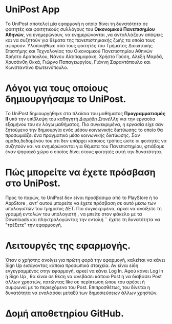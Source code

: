# UniPost App
To UniPost αποτελεί μία εφαρμογή η οποία δίνει τη δυνατότητα σε φοιτητές και φοιτητικούς συλλόγους του **Οικονομικού Πανεπισημίου Αθηνών**, να ενημερώνουν, να ενημερώνονται ,να ανταλλάζουν απόψεις και να συζητούν για θέματα της πανεπιστημιακής ζωής τα οποία τους αφορούν. Υλοποιήθηκε από τους φοιτητές του Τμήματος Διοικητικής Επιστήμης και Τεχνολογίας του Οικονομικού Πανεπιστημίου Αθηνών Χρήστο Αράπογλου, Νάνσυ Αλτιπαμαράκη, Χρήστο Γούση, Αλέξη Μαρδά, Χρυσάνθη Οκκά, Γιώργο Παπαγεωργίου, Γιάννη Σαραντόπουλο και Κωνσταντίνο Φωτεινόπουλο.



# Λόγοι για τους οποίους δημιουργήσαμε το UniPost.
To UniPost δημιουργήθηκε στα πλαίσια του μαθήματος **Προγραμματισμός ΙΙ** υπό την επίβλεψη του καθηγητή *Διομήδη Σπινέλλη* για την εργασίια εξαμήνου του εν λόγω μαθήματος.
Πιο συγκεκριμένα, η εργασία είχε σαν ζητούμενο την δημιουργία ενός μέσου κοινωνικής δικτύωσης το οποίο θα προσωμιάζει ένα πραγματικό μέσο κοινωνικής δικτύωσης. Σαν ομάδα,δεδομένου
του ότι δεν υπάρχει κάποιος τρόπος ώστε οι φοιτητές να συζητούν και να ενημέρώνονται για θέματα του Πανεπιστημίου, φτιάξαμε έναν ψηφιακό χώρο ο οποίος δίνει στους φοιτητές αυτή 
την δυνατότητα. 



# Πώς μπορείτε να έχετε πρόσβαση στο UniPost.
Προς το παρών, το UniPost δεν είναι προσβάσιμο από το PlayStore ή το AppStore , αντ' αυτού μπορείτε να έχετε πρόσβαση σε αυτό μέσω των υπολογιστών του τμήματος ΔΕΤ. Πιο συγκεκριμένα,
αρκεί να ανοίξετε τη γραμμή εντολών του υπολογιστή , να μπείτε στον φάκελο με τα Downloads και πληκτρολογώντας την εντολή `` έχετε τη δυνατότητα να "τρέξετε" την εφαρμοογή. 



# Λειτουργές της εφαρμογής.
Όταν ο χρήστης ανοίγει για πρώτη φορά την εφαρμογή, καλείται να κάνει Sign Up εισάγοντας κάποια προσωπικά στοιχεία. Αν είναι είδη εγγεγραμμένος στην εφαρμογή, αρκεί να κάνει 
Log Ιn. Αφού κάνει Log In ή Sign Up , θα είναι σε θέση να ανεβάσει κάποιο Post ή να διαβάσει Post άλλων χρηστών, πατώντας like σε περίπτωση ώπου του αρέσει ή συμφωνεί με το
περιεχόμενο του Post. Επιπροσθέτως, του δίνεται η δυνατότητα να εναλάσσει μεταξύ των δημοσιεύσεων άλλων χρηστών. 

# Δομή αποθετηρίου GitHub. 


